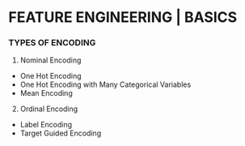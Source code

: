 # FEATURE ENGINEERING | BASICS

### TYPES OF ENCODING
1. Nominal Encoding
 - One Hot Encoding
 - One Hot Encoding with Many Categorical Variables
 - Mean Encoding
2. Ordinal Encoding
 - Label Encoding
 - Target Guided Encoding
